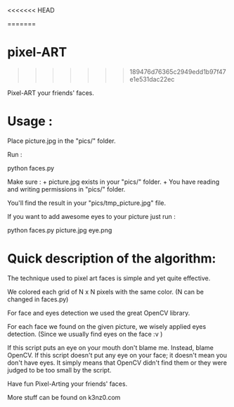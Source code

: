 <<<<<<< HEAD

=======
# pixel-ART
>>>>>>> 189476d76365c2949edd1b97f47e1e531dac22ec

Pixel-ART your friends' faces.


# Usage :

Place picture.jpg in the "pics/" folder. 

Run : 

python faces.py

Make sure : 
	+ picture.jpg exists in your "pics/" folder.
 	+ You have reading and writing permissions in "pics/" folder.

You'll find the result in your "pics/tmp_picture.jpg" file.

 
If you want to add awesome eyes to your picture just run :

python faces.py picture.jpg eye.png


# Quick description of the algorithm:  

The technique used to pixel art faces is simple and yet quite effective.

We colored each grid of N x N pixels with the same color. (N can be changed in faces.py)


For face and eyes detection we used the great OpenCV library.

For each face we found on the given picture, we wisely applied eyes detection.
(Since we usually find eyes on the face :v )  

If this script puts an eye on your mouth don't blame me. Instead, blame OpenCV.
If this script doesn't put any eye on your face; it doesn't mean you don't have eyes.
It simply means that OpenCV didn't find them or they were judged to be 
too small by the script.

Have fun Pixel-Arting your friends' faces.

More stuff can be found on k3nz0.com
